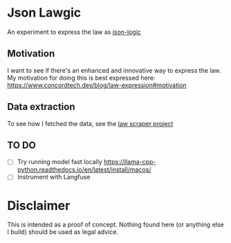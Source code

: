 # Json Lawgic

An experiment to express the law as [json-logic](https://jsonlogic.com/)

## Motivation

I want to see if there's an enhanced and innovative way to express the law.
My motivation for doing this is best expressed here: https://www.concordtech.dev/blog/law-expression#motivation

## Data extraction

To see how I fetched the data, see the [law scraper project](https://github.com/piers109uk/law-scraper)

## TO DO

- [ ] Try running model fast locally https://llama-cpp-python.readthedocs.io/en/latest/install/macos/
- [ ] Instrument with Langfuse

# Disclaimer

This is intended as a proof of concept. Nothing found here (or anything else I build) should be used as legal advice.
